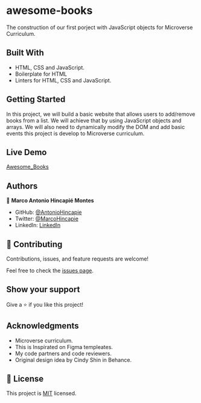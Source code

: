 # awesome-books

The construction of our first porject with JavaScript objects for Microverse Curriculum.

## Built With

- HTML, CSS and JavaScript.
- Boilerplate for HTML
- Linters for HTML, CSS and JavaScript.

## Getting Started

In this project, we will build a basic website that allows users to add/remove books from a list. We will achieve that by using JavaScript objects and arrays. We will also need to dynamically modify the DOM and add basic events this project is develop to Microverse curriculum.

## Live Demo

[Awesome_Books](#)

## Authors

👤 **Marco Antonio Hincapié Montes**

- GitHub: [@AntonioHincapie](https://github.com/AntonioHincapie)
- Twitter: [@MarcoHincapie](https://twitter.com/MarcoHincapie)
- LinkedIn: [LinkedIn](https://www.linkedin.com/in/marco-hincapi%C3%A9-7a76751a3/)

## 🤝 Contributing

Contributions, issues, and feature requests are welcome!

Feel free to check the [issues page](../../issues/).

## Show your support

Give a ⭐️ if you like this project!

## Acknowledgments

- Microverse curriculum.
- This is Inspirated on Figma templeates.
- My code partners and code reviewers.
- Original design idea by Cindy Shin in Behance.

## 📝 License

This project is [MIT](./MIT.md) licensed.
